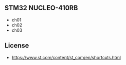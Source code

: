 ## STM32 NUCLEO-410RB

- ch01
- ch02
- ch03

## 


## License

- https://www.st.com/content/st_com/en/shortcuts.html
